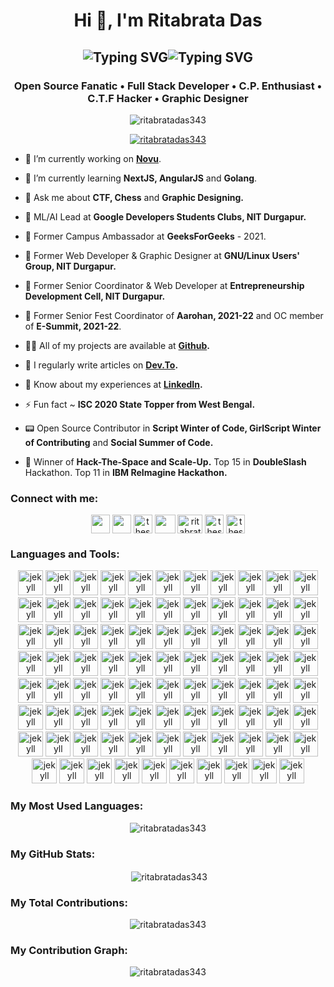 <h1 align="center">Hi 👋, I'm Ritabrata Das</h1>
<h2 align="center"><img src="https://readme-typing-svg.demolab.com?font=Fira+Code&duration=1&pause=200&size=27&color=04BDF7&center=true&repeat=false&width=240&lines=Also+known+as" alt="Typing SVG" /><img src="https://readme-typing-svg.demolab.com?font=Fira+Code&size=27&duration=1000&pause=200&color=20F700&center=true&width=160&lines=Rito;R.D.;R1t4bR4t4" alt="Typing SVG" /></h2>
<h3 align="center">Open Source Fanatic • Full Stack Developer • C.P. Enthusiast • C.T.F Hacker • Graphic Designer</h3>

<div align ="center">
<p align="center"> <img src="https://komarev.com/ghpvc/?username=ritabratadas343&label=Profile%20views&color=5D3FD3&style=flat" alt="ritabratadas343" /> 
</p>

<p align="center"> <a href="https://github.com/ryo-ma/github-profile-trophy"><img src="https://github-profile-trophy.vercel.app/?username=ritabratadas343&theme=algolia&row=2&column=4&margin-w=15&margin-h=15" alt="ritabratadas343" /></a> </p>
</div>

- 🔭 I’m currently working on **[Novu](https://github.com/RitabrataDas343/novu)**.

- 🌱 I’m currently learning **NextJS, AngularJS** and **Golang**.

- 💬 Ask me about **CTF, Chess** and **Graphic Designing.**

- 🤖 ML/AI Lead at **Google Developers Students Clubs, NIT Durgapur.**

- 🤝 Former Campus Ambassador at **GeeksForGeeks** - 2021.

- 🐧 Former Web Developer & Graphic Designer at **GNU/Linux Users' Group, NIT Durgapur.**

- 🚀 Former Senior Coordinator & Web Developer at **Entrepreneurship Development Cell, NIT Durgapur.**

- 🎪 Former Senior Fest Coordinator of **Aarohan, 2021-22** and OC member of **E-Summit, 2021-22**.

- 👨‍💻 All of my projects are available at **[Github](https://github.com/RitabrataDas343).**

- 📝 I regularly write articles on **[Dev.To](https://dev.to/ritabratadas343).**

- 📄 Know about my experiences at **[LinkedIn](https://www.linkedin.com/in/ritabrata-das-6b0a40202/).**

- ⚡ Fun fact ~ **ISC 2020 State Topper from West Bengal.**

- 📟 Open Source Contributor in **Script Winter of Code, GirlScript Winter of Contributing** and **Social Summer of Code.**

- 🏅 Winner of **Hack-The-Space and Scale-Up.** Top 15 in **DoubleSlash** Hackathon. Top 11 in **IBM ReImagine Hackathon.**

<div align ="center">
<h3 align="left">Connect with me:</h3>
<p align="center">
<a href="https://www.facebook.com/hunbe.sdre.9" target="blank"><img align="center" src="https://cdn-icons-png.flaticon.com/512/733/733547.png" height="30" width="30" /></a>
<a href="https://www.instagram.com/t.h.e.s.k.y.w.a.l.k.e.r/" target="blank"><img align="center" src="https://cdn-icons-png.flaticon.com/512/1384/1384063.png" height="30" width="30" /></a>
<a href="https://twitter.com/theskywalker343" target="blank"><img align="center" src="https://cdn-icons-png.flaticon.com/512/733/733579.png" alt="theskywalker343" height="30" width="30" /></a>
<a href="https://www.linkedin.com/in/ritabrata-das-6b0a40202/" target="blank"><img align="center" src="https://cdn-icons-png.flaticon.com/512/3536/3536505.png" height="30" width="33" /></a>
<a href="https://dev.to/ritabratadas343" target="blank"><img align="center" src="https://cdn.jsdelivr.net/npm/simple-icons@3.0.1/icons/dev-dot-to.svg" alt="ritabratadas343" height="30" width="40" /></a>
<a href="https://github.com/RitabrataDas343" target="blank"><img align="center" src="https://cdn-icons-png.flaticon.com/512/25/25657.png" alt="theskywalker343" height="30" width="30" /></a>
<a href="https://gitlab.com/ritabratadas343" target="blank"><img align="center" src="https://cdn.jsdelivr.net/gh/devicons/devicon/icons/gitlab/gitlab-original.svg" alt="theskywalker343" height="30" width="30" /></a>
</p>

<h3 align="left">Languages and Tools:</h3>
<p align="center"> 
<img src="https://cdn.jsdelivr.net/gh/devicons/devicon/icons/amazonwebservices/amazonwebservices-original.svg" alt="jekyll" width="40" height="40"/>
<img src="https://cdn.jsdelivr.net/gh/devicons/devicon/icons/androidstudio/androidstudio-original.svg" alt="jekyll" width="40" height="40"/>
<img src="https://cdn.jsdelivr.net/gh/devicons/devicon/icons/angularjs/angularjs-original.svg" alt="jekyll" width="40" height="40"/>
<img src="https://cdn.jsdelivr.net/gh/devicons/devicon/icons/apache/apache-plain-wordmark.svg" alt="jekyll" width="40" height="40"/>
<img src="https://cdn.jsdelivr.net/gh/devicons/devicon/icons/azure/azure-original.svg" alt="jekyll" width="40" height="40"/>
<img src="https://cdn.jsdelivr.net/gh/devicons/devicon/icons/babel/babel-original.svg" alt="jekyll" width="40" height="40"/>
<img src="https://cdn.jsdelivr.net/gh/devicons/devicon/icons/bash/bash-original.svg" alt="jekyll" width="40" height="40"/>
<img src="https://cdn.jsdelivr.net/gh/devicons/devicon/icons/behance/behance-original.svg" alt="jekyll" width="40" height="40"/>
<img src="https://cdn.jsdelivr.net/gh/devicons/devicon/icons/bootstrap/bootstrap-original.svg" alt="jekyll" width="40" height="40"/>
<img src="https://cdn.jsdelivr.net/gh/devicons/devicon/icons/bulma/bulma-plain.svg" alt="jekyll" width="40" height="40"/>
<img src="https://cdn.jsdelivr.net/gh/devicons/devicon/icons/c/c-original.svg" alt="jekyll" width="40" height="40"/>
<img src="https://cdn.jsdelivr.net/gh/devicons/devicon/icons/canva/canva-original.svg" alt="jekyll" width="40" height="40"/>
<img src="https://cdn.jsdelivr.net/gh/devicons/devicon/icons/codepen/codepen-plain.svg" alt="jekyll" width="40" height="40"/>
<img src="https://cdn.jsdelivr.net/gh/devicons/devicon/icons/cplusplus/cplusplus-original.svg" alt="jekyll" width="40" height="40"/>
<img src="https://cdn.jsdelivr.net/gh/devicons/devicon/icons/css3/css3-original.svg" alt="jekyll" width="40" height="40"/>
<img src="https://cdn.jsdelivr.net/gh/devicons/devicon/icons/dart/dart-original.svg" alt="jekyll" width="40" height="40"/>
<img src="https://cdn.jsdelivr.net/gh/devicons/devicon/icons/debian/debian-original.svg" alt="jekyll" width="40" height="40"/>
<img src="https://cdn.jsdelivr.net/gh/devicons/devicon/icons/django/django-plain.svg" alt="jekyll" width="40" height="40"/>
<img src="https://cdn.jsdelivr.net/gh/devicons/devicon/icons/docker/docker-original.svg" alt="jekyll" width="40" height="40"/>
<img src="https://cdn.jsdelivr.net/gh/devicons/devicon/icons/express/express-original.svg" alt="jekyll" width="40" height="40"/>
<img src="https://cdn.jsdelivr.net/gh/devicons/devicon/icons/figma/figma-original.svg" alt="jekyll" width="40" height="40"/>
<img src="https://cdn.jsdelivr.net/gh/devicons/devicon/icons/firebase/firebase-plain.svg" alt="jekyll" width="40" height="40"/>
<img src="https://cdn.jsdelivr.net/gh/devicons/devicon/icons/flask/flask-original.svg" alt="jekyll" width="40" height="40"/>
<img src="https://cdn.jsdelivr.net/gh/devicons/devicon/icons/flutter/flutter-original.svg" alt="jekyll" width="40" height="40"/>
<img src="https://cdn.jsdelivr.net/gh/devicons/devicon/icons/gatsby/gatsby-plain.svg" alt="jekyll" width="40" height="40"/>
<img src="https://cdn.jsdelivr.net/gh/devicons/devicon/icons/gcc/gcc-original.svg" alt="jekyll" width="40" height="40"/>
<img src="https://cdn.jsdelivr.net/gh/devicons/devicon/icons/gimp/gimp-original.svg" alt="jekyll" width="40" height="40"/>
<img src="https://cdn.jsdelivr.net/gh/devicons/devicon/icons/git/git-original.svg" alt="jekyll" width="40" height="40"/>
<img src="https://cdn.jsdelivr.net/gh/devicons/devicon/icons/go/go-original-wordmark.svg" alt="jekyll" width="40" height="40"/>
<img src="https://cdn.jsdelivr.net/gh/devicons/devicon/icons/googlecloud/googlecloud-original.svg" alt="jekyll" width="40" height="40"/>
<img src="https://cdn.jsdelivr.net/gh/devicons/devicon/icons/gradle/gradle-plain.svg" alt="jekyll" width="40" height="40"/>
<img src="https://cdn.jsdelivr.net/gh/devicons/devicon/icons/heroku/heroku-plain.svg" alt="jekyll" width="40" height="40"/>
<img src="https://cdn.jsdelivr.net/gh/devicons/devicon/icons/html5/html5-original.svg" alt="jekyll" width="40" height="40" />
<img src="https://cdn.jsdelivr.net/gh/devicons/devicon/icons/illustrator/illustrator-plain.svg" alt="jekyll" width="40" height="40"/>
<img src="https://cdn.jsdelivr.net/gh/devicons/devicon/icons/inkscape/inkscape-original.svg" alt="jekyll" width="40" height="40"/>
<img src="https://cdn.jsdelivr.net/gh/devicons/devicon/icons/java/java-original.svg" alt="jekyll" width="40" height="40"/>
<img src="https://cdn.jsdelivr.net/gh/devicons/devicon/icons/javascript/javascript-original.svg" alt="jekyll" width="40" height="40"/>
<img src="https://cdn.jsdelivr.net/gh/devicons/devicon/icons/jenkins/jenkins-original.svg" alt="jekyll" width="40" height="40"/>
<img src="https://cdn.jsdelivr.net/gh/devicons/devicon/icons/jetbrains/jetbrains-original.svg" alt="jekyll" width="40" height="40"/>
<img src="https://cdn.jsdelivr.net/gh/devicons/devicon/icons/jquery/jquery-original.svg" alt="jekyll" width="40" height="40"/>                                                                                                      
<img src="https://www.vectorlogo.zone/logos/jekyllrb/jekyllrb-icon.svg" alt="jekyll" width="40" height="40"/> 
<img src="https://cdn.jsdelivr.net/gh/devicons/devicon/icons/jupyter/jupyter-original.svg" alt="jekyll" width="40" height="40"/>
<img src="https://cdn.jsdelivr.net/gh/devicons/devicon/icons/kaggle/kaggle-original.svg" alt="jekyll" width="40" height="40"/>
<img src="https://cdn.jsdelivr.net/gh/devicons/devicon/icons/kotlin/kotlin-original.svg" alt="jekyll" width="40" height="40"/>
<img src="https://cdn.jsdelivr.net/gh/devicons/devicon/icons/krakenjs/krakenjs-original.svg" alt="jekyll" width="40" height="40"/>
<img src="https://cdn.jsdelivr.net/gh/devicons/devicon/icons/kubernetes/kubernetes-plain.svg" alt="jekyll" width="40" height="40"/>
<img src="https://cdn.jsdelivr.net/gh/devicons/devicon/icons/linux/linux-original.svg" alt="jekyll" width="40" height="40"/>
<img src="https://cdn.jsdelivr.net/gh/devicons/devicon/icons/materialui/materialui-original.svg" alt="jekyll" width="40" height="40"/>
<img src="https://cdn.jsdelivr.net/gh/devicons/devicon/icons/matlab/matlab-original.svg" alt="jekyll" width="40" height="40"/>
<img src="https://cdn.jsdelivr.net/gh/devicons/devicon/icons/markdown/markdown-original.svg" alt="jekyll" width="40" height="40"/>
<img src="https://cdn.jsdelivr.net/gh/devicons/devicon/icons/mongodb/mongodb-original.svg" alt="jekyll" width="40" height="40"/>
<img src="https://cdn.jsdelivr.net/gh/devicons/devicon/icons/mysql/mysql-original.svg" alt="jekyll" width="40" height="40"/>
<img src="https://cdn.jsdelivr.net/gh/devicons/devicon/icons/nextjs/nextjs-original.svg" alt="jekyll" width="40" height="40"/>
<img src="https://cdn.jsdelivr.net/gh/devicons/devicon/icons/nginx/nginx-original.svg" alt="jekyll" width="40" height="40"/>
<img src="https://cdn.jsdelivr.net/gh/devicons/devicon/icons/nodejs/nodejs-original.svg" alt="jekyll" width="40" height="40"/>
<img src="https://cdn.jsdelivr.net/gh/devicons/devicon/icons/npm/npm-original-wordmark.svg" alt="jekyll" width="40" height="40"/>
<img src="https://cdn.jsdelivr.net/gh/devicons/devicon/icons/numpy/numpy-original.svg" alt="jekyll" width="40" height="40"/>
<img src="https://cdn.jsdelivr.net/gh/devicons/devicon/icons/oracle/oracle-original.svg" alt="jekyll" width="40" height="40"/>
<img src="https://cdn.jsdelivr.net/gh/devicons/devicon/icons/pandas/pandas-original.svg" alt="jekyll" width="40" height="40"/>
<img src="https://cdn.jsdelivr.net/gh/devicons/devicon/icons/photoshop/photoshop-plain.svg" alt="jekyll" width="40" height="40"/>
<img src="https://cdn.jsdelivr.net/gh/devicons/devicon/icons/php/php-original.svg" alt="jekyll" width="40" height="40"/>
<img src="https://cdn.jsdelivr.net/gh/devicons/devicon/icons/polygon/polygon-original.svg" alt="jekyll" width="40" height="40"/>
<img src="https://cdn.jsdelivr.net/gh/devicons/devicon/icons/postgresql/postgresql-plain.svg" alt="jekyll" width="40" height="40"/>
<img src="https://cdn.jsdelivr.net/gh/devicons/devicon/icons/python/python-original.svg" alt="jekyll" width="40" height="40"/>
<img src="https://cdn.jsdelivr.net/gh/devicons/devicon/icons/pytorch/pytorch-original.svg" alt="jekyll" width="40" height="40"/>
<img src="https://cdn.jsdelivr.net/gh/devicons/devicon/icons/react/react-original.svg" alt="jekyll" width="40" height="40"/>
<img src="https://cdn.jsdelivr.net/gh/devicons/devicon/icons/redis/redis-original.svg" alt="jekyll" width="40" height="40"/>
<img src="https://cdn.jsdelivr.net/gh/devicons/devicon/icons/redux/redux-original.svg" alt="jekyll" width="40" height="40"/>
<img src="https://cdn.jsdelivr.net/gh/devicons/devicon/icons/rust/rust-plain.svg" alt="jekyll" width="40" height="40"/>
<img src="https://cdn.jsdelivr.net/gh/devicons/devicon/icons/sass/sass-original.svg" alt="jekyll" width="40" height="40"/>
<img src="https://cdn.jsdelivr.net/gh/devicons/devicon/icons/selenium/selenium-original.svg" alt="jekyll" width="40" height="40"/>
<img src="https://cdn.jsdelivr.net/gh/devicons/devicon/icons/solidity/solidity-original.svg" alt="jekyll" width="40" height="40"/>
<img src="https://cdn.jsdelivr.net/gh/devicons/devicon/icons/sqlite/sqlite-original.svg" alt="jekyll" width="40" height="40"/>
<img src="https://cdn.jsdelivr.net/gh/devicons/devicon/icons/ssh/ssh-original-wordmark.svg" alt="jekyll" width="40" height="40"/>
<img src="https://cdn.jsdelivr.net/gh/devicons/devicon/icons/tailwindcss/tailwindcss-plain.svg" alt="jekyll" width="40" height="40"/>
<img src="https://cdn.jsdelivr.net/gh/devicons/devicon/icons/tensorflow/tensorflow-original.svg" alt="jekyll" width="40" height="40"/>
<img src="https://cdn.jsdelivr.net/gh/devicons/devicon/icons/terraform/terraform-original.svg" alt="jekyll" width="40" height="40"/>
<img src="https://cdn.jsdelivr.net/gh/devicons/devicon/icons/typescript/typescript-original.svg" alt="jekyll" width="40" height="40"/>
<img src="https://cdn.jsdelivr.net/gh/devicons/devicon/icons/ubuntu/ubuntu-plain.svg" alt="jekyll" width="40" height="40"/>
<img src="https://cdn.jsdelivr.net/gh/devicons/devicon/icons/unix/unix-original.svg" alt="jekyll" width="40" height="40"/>
<img src="https://cdn.jsdelivr.net/gh/devicons/devicon/icons/vim/vim-original.svg" alt="jekyll" width="40" height="40"/>
<img src="https://cdn.jsdelivr.net/gh/devicons/devicon/icons/vuejs/vuejs-original.svg" alt="jekyll" width="40" height="40"/>
<img src="https://cdn.jsdelivr.net/gh/devicons/devicon/icons/vscode/vscode-original.svg" alt="jekyll" width="40" height="40"/>
<img src="https://cdn.jsdelivr.net/gh/devicons/devicon/icons/windows8/windows8-original.svg" alt="jekyll" width="40" height="40" /> 
<img src="https://cdn.jsdelivr.net/gh/devicons/devicon/icons/yarn/yarn-original.svg" alt="jekyll" width="40" height="40" />
<img src="https://cdn.jsdelivr.net/gh/devicons/devicon/icons/opencv/opencv-original.svg" alt="jekyll" width="40" height="40"/>
<img src="https://cdn.jsdelivr.net/gh/devicons/devicon/icons/vuetify/vuetify-original.svg" alt="jekyll" width="40" height="40"/>
                                                                                 
</p>
  
<h3 align="left">My Most Used Languages:</h3>
<p><img align="center" src="https://github-readme-stats.vercel.app/api/top-langs/?username=ritabratadas343&langs_count=10&show_icons=true&locale=en&layout=compact&theme=radical" alt="ritabratadas343" /></p>

<h3 align="left">My GitHub Stats:</h3>
<p>&nbsp;<img align="center" src="https://github-readme-stats.vercel.app/api?username=ritabratadas343&theme=radical&locale=en" alt="ritabratadas343" /></p>

<h3 align="left">My Total Contributions:</h3>
<p><img align="center" src="https://github-readme-streak-stats.herokuapp.com/?user=ritabratadas343&theme=radical" alt="ritabratadas343" /></p>

<h3 align="left">My Contribution Graph:</h3>
<p><img align="center" src="https://github-readme-activity-graph.ritabratadas1.repl.co/graph?username=RitabrataDas343&theme=react-dark&count_private=true" alt="ritabratadas343" /></p>

  
</div>
